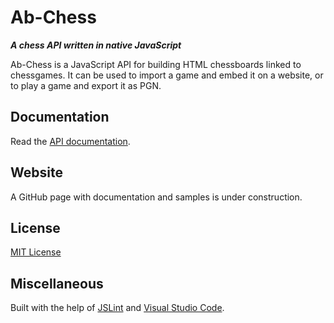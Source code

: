 # Ab-Chess

_**A chess API written in native JavaScript**_

Ab-Chess is a JavaScript API for building HTML chessboards linked to chessgames. 
It can be used to import a game and embed it on a website, or to play a game and export it as PGN.

## Documentation

Read the [API documentation](https://github.com/Nimzozo/Ab-Chess/blob/master/api-reference.md).

## Website

A GitHub page with documentation and samples is under construction.

## License

[MIT License](https://github.com/Nimzozo/ab-chess/blob/master/LICENSE.txt)

## Miscellaneous

Built with the help of [JSLint](http://www.jslint.com) and [Visual Studio Code](http://code.visualstudio.com/).
